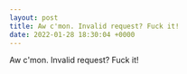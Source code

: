 ```yaml
---
layout: post
title: Aw c'mon. Invalid request? Fuck it!
date: 2022-01-28 18:30:04 +0000
---
```


Aw c'mon. Invalid request? Fuck it!

